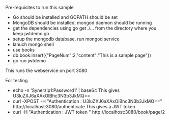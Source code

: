 Pre-requisites to run this sample
- Go should be installed and GOPATH should be set
- MongoDB should be installed, mongod daemon should be running
- get the dependencies using go get ./... from the directory where you keep jwtdemo.go
- setup the mongodb database, run mongod service
 - lanuch mongo shell
 - use books
 - db.book.insert({"PageNum":2,"content":"This is a sample page"})
- go run jwtdemo

This runs the webservice on port 3080

For testing
- echo -n 'Synerzip1:Password1' | base64
  This gives U3luZXJ6aXAxOlBhc3N3b3JkMQ==
- curl -XPOST -H "Authentication : U3luZXJ6aXAxOlBhc3N3b3JkMQ==" http://localhost:3080/authenticate
  This gives a JWT token
- curl -H "Authentication : JWT token " http://localhost:3080/book/page/2
